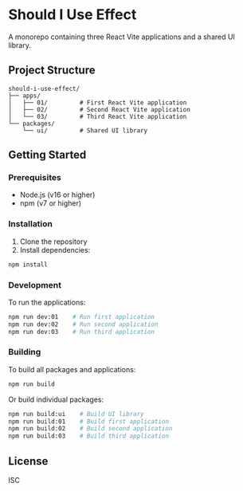 # Should I Use Effect

A monorepo containing three React Vite applications and a shared UI library.

## Project Structure

```
should-i-use-effect/
├── apps/
│   ├── 01/         # First React Vite application
│   ├── 02/         # Second React Vite application
│   └── 03/         # Third React Vite application
└── packages/
    └── ui/         # Shared UI library
```

## Getting Started

### Prerequisites

- Node.js (v16 or higher)
- npm (v7 or higher)

### Installation

1. Clone the repository
2. Install dependencies:

```bash
npm install
```

### Development

To run the applications:

```bash
npm run dev:01    # Run first application
npm run dev:02    # Run second application
npm run dev:03    # Run third application
```

### Building

To build all packages and applications:

```bash
npm run build
```

Or build individual packages:

```bash
npm run build:ui    # Build UI library
npm run build:01    # Build first application
npm run build:02    # Build second application
npm run build:03    # Build third application
```

## License

ISC 